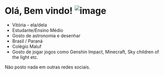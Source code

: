 # Olá, Bem vindo! ![image](https://user-images.githubusercontent.com/106687341/173865433-b1a282ce-99c3-4e30-9fdd-2d38a591f35d.png)

- Vitória - ela/dela
- Estudante/Ensino Médio
- Gosto de astronomia e desenhar
- Brasil / Paraná
- Colégio Maluf
- Gosto de jogar jogos como Genshin Impact, Minecraft, Sky children of the light etc.

 Não posto nada em outras redes sociais.
